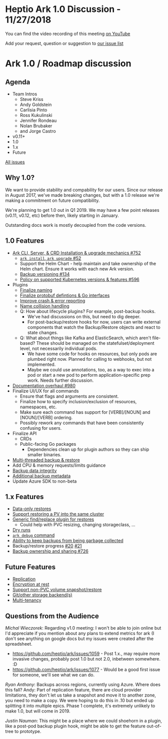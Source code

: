 # Heptio Ark 1.0 Discussion - 11/27/2018

You can find the video recording of this meeting [on YouTube](https://www.youtube.com/watch?v=Ml5lN4cV1Yk&list=PLvmPtYZtoXOFxnW32NRcS8857A4novNVs&index=4) 

Add your request, question or suggestion to [our issue list](https://github.com/heptio/velero-community/issues)

# Ark 1.0 / Roadmap discussion

## Agenda

- Team Intros
    - Steve Kriss
    - Andy Goldstein
    - Carlisia Pinto
    - Ross Kukulinski
    - Jennifer Rondeau
    - Nolan Brubaker
    - and Jorge Castro
- v0.11+
- 1.0
- 1.x
- Future

[All issues](https://docs.google.com/spreadsheets/d/1Y7eHB6-9a8VNWWvILYp748UEfSdjjEqSB5asbishTu0/edit#gid=0)

## Why 1.0?

We want to provide stability and compability for our users. Since our release in August 2017, we've made breaking changes, but with a 1.0 release we're making a commitment on future compatibility.

We're planning to get 1.0 out in Q1 2019. We may have a few point releases (v0.11, v0.12, etc) before then, likely starting in January.

Outstanding docs work is mostly decoupled from the code versions.

## 1.0 Features
- [Ark CLI, Server, & CRD Installation & upgrade mechanics #752](https://github.com/heptio/ark/issues/752)
    - [`ark install`, `ark upgrade` #52](https://github.com/heptio/ark/issues/52)
    - Support the Helm Chart - help maintain and take ownership of the Helm chart. Ensure it works with each new Ark version.
    - [Backup versioning #134](https://github.com/heptio/ark/issues/134)
    - [Policy on supported Kubernetes versions & features #596](https://github.com/heptio/ark/issues/596)
- Plugins
    - [Finalize naming](https://github.com/heptio/ark/issues/582)
    - [Finalize protobuf defintions & Go interfaces](https://github.com/heptio/ark/issues/602)
    - [Improve crash & error reporting](https://github.com/heptio/ark/issues/581)
    - [Name collision handling](https://github.com/heptio/ark/issues/583)
    - Q: How about lifecycle plugins? For example, post-backup hooks.
        - We've had discussions on this, but need to dig deeper.
        - For post-backup/restore hooks for now, users can write external components that watch the Backup/Restore objects and react to state changes.
    - Q: What about things like Kafka and ElasticSearch, which aren't file-based? These should be managed on the statefulset/deployment level, not necessarily individual pods.
        - We have some code for hooks on resources, but only pods are plumbed right now. Planned for calling to webhooks, but not implemented.
        - Maybe we could use annotations, too, as a way to exec into a pod or start a new pod to perform application-specific prep work. Needs further discussion.
- [Documentation overhaul #980](https://github.com/heptio/ark/issues/980)
- Finalize UI/UX for all commands
    - Ensure that flags and arguments are consistent.
    - Finalize how to specify inclusion/exclusion of resources, namespaces, etc.
    - Make sure each command has support for [VERB]/[NOUN] and [NOUN]/[VERB] ordering.
    - Possibly rework any commands that have been consistently confusing for users.
- Finalize API
    - CRDs
    - Public-facing Go packages
        - Dependencies clean up for plugin authors so they can ship smaller binaries. 
- [Multi-threaded backup & restore](https://github.com/heptio/ark/issues/487)
- Add CPU & memory requests/limits guidance
- [Backup data integrity](https://github.com/heptio/ark/issues/1072)
- [Additional backup metadata](https://github.com/heptio/ark/issues/396)
- Update Azure SDK to non-beta

## 1.x Features
- [Data-only restores](https://github.com/heptio/ark/issues/504)
- [Support restoring a PV into the same cluster](https://github.com/heptio/ark/issues/192)
- [Generic find/replace plugin for restores](https://github.com/heptio/ark/issues/474)
    - Could help with PVC resizing, changing storageclass, ...
- [Dry runs](https://github.com/heptio/ark/issues/448)
- [`ark debug` command](https://github.com/heptio/ark/issues/675)
- [Ability to keep backups from being garbage collected](https://github.com/heptio/ark/issues/251)
- Backup/restore progress [#20](https://github.com/heptio/ark/issues/20) [#21](https://github.com/heptio/ark/issues/21)
- [Backup ownership and sharing #726](https://github.com/heptio/ark/issues/726)

## Future Features
- [Replication](https://github.com/heptio/ark/issues/103)
- [Encryption at rest](https://github.com/heptio/ark/issues/434)
- [Support non-PVC volume snapshot/restore](https://github.com/heptio/ark/issues/408)
- [Git/other storage backend(s)](https://github.com/heptio/ark/issues/238)
- [Multi-tenancy](https://github.com/heptio/ark/issues/18)

## Questions from the Audience

*Michal Wieczorek*: Regarding v1.0 meeting: I won't be able to join online but I'd appreciate if you mention about any plans to extend metrics for ark (I don't see anything on google docs but my issues were created after the spreadsheet. 

- https://github.com/heptio/ark/issues/1059 - Post 1.x., may require more invasive changes, probably post 1.0 but not 2.0, inbetween somewhere. :D 
- https://github.com/heptio/ark/issues/1077 - Would be a good first issue for someone, we'll see what we can do.

*Ryan Anthony*: Backups across regions, currently using Azure. Where does this fall? 
Andy: Part of replication feature, there are cloud provider limitations, they don't let us take a snapshot and move it to another zone, you need to make a copy. We were hoping to do this in .10 but ended up splitting it into multiple epics. Phase 1 complete, it's extremely unlikely to make 1.0, but will come in 2019. 

*Justin Nauman*: This might be a place where we could shoehorn in a plugin, like a post-pod backup plugin hook, might be able to get the feature out-of-tree to prototype. 